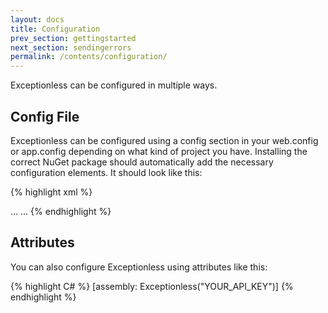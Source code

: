 ```yaml
---
layout: docs
title: Configuration
prev_section: gettingstarted
next_section: sendingerrors
permalink: /contents/configuration/
---
```


Exceptionless can be configured in multiple ways.

## Config File

Exceptionless can be configured using a config section in your web.config or app.config depending on what kind of
project you have. Installing the correct NuGet package should automatically add the necessary configuration
elements.  It should look like this:

{% highlight xml %}
<?xml version="1.0" encoding="utf-8"?>
<configuration>
  <configSections>
    <section name="exceptionless" type="Exceptionless.Configuration.ExceptionlessSection, Exceptionless" />
  </configSections>
  <!-- attribute names are cases sensitive, must specify a path that you have write access to -->
  <exceptionless apiKey="API_KEY_HERE" enableLogging="true" logPath="C:\log.txt" />
  ...
  <system.webServer>
    <validation validateIntegratedModeConfiguration="false" />
    <modules>
      <remove name="ExceptionlessModule" />
      <add name="ExceptionlessModule" type="Exceptionless.Mvc.ExceptionlessModule, Exceptionless.Mvc" />
    </modules>
    ...
  </system.webServer>
</configuration>
{% endhighlight %}

## Attributes

You can also configure Exceptionless using attributes like this:

{% highlight C# %}
[assembly: Exceptionless("YOUR\_API\_KEY")]
{% endhighlight %}
